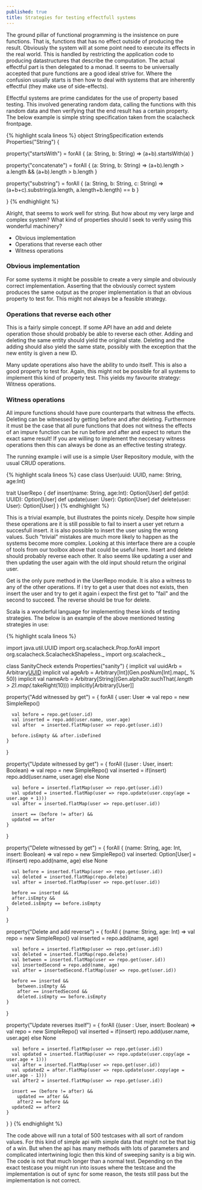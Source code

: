 ```yaml
---
published: true
title: Strategies for testing effectfull systems
---
```


The ground pillar of functional programming is the insistence on pure functions. That is, functions that has no effect outside of producing the result. Obviously the system will at some point need to execute its effects in the real world. This is handled by restricting the application code to producing datastructures that describe the computation. The actual effectful part is then delegated to a monad. It seems to be universally accepted that pure functions are a good ideal strive for. Where the confusion usually starts is then how to deal with systems that are inherently effectful (they make use of side-effects).

Effectful systems are prime candidates for the use of property based testing. This involved generating random data, calling the functions with this random data and then verifying that the end result has a certain property. The below example is simple string specification taken from the scalacheck frontpage.

{% highlight scala lineos %}
object StringSpecification extends Properties("String") {

  property("startsWith") = forAll { (a: String, b: String) =>
    (a+b).startsWith(a)
  }

  property("concatenate") = forAll { (a: String, b: String) =>
    (a+b).length > a.length && (a+b).length > b.length
  }

  property("substring") = forAll { (a: String, b: String, c: String) =>
    (a+b+c).substring(a.length, a.length+b.length) == b
  }

}
{% endhighlight %}

Alright, that seems to work well for string. But how about my very large and complex system? What kind of properties should I seek to verify using this wonderful machinery?

- Obvious implementation
- Operations that reverse each other
- Witness operations

### Obvious implementation
For some systems it might be possible to create a very simple and obviously correct implementation. Asserting that the obviously correct system produces the same output as the proper implementation is that an obvious property to test for. This might not always be a feasible strategy.

### Operations that reverse each other
This is a fairly simple concept. If some API have an add and delete operation those should probably be able to reverse each other. Adding and deleting the same entity should yield the original state. Deleting and the adding should also yield the same state, possibly with the exception that the new entity is given a new ID.

Many update operations also have the ability to undo itself. This is also a good property to test for. Again, this might not be possible for all systems to implement this kind of property test. This yields my favourite strategy: Witness operations.

### Witness operations
All impure functions should have pure counterparts that witness the effects. Deleting can be witnessed by getting before and after deleting. Furthermore it must be the case that all pure functions that does not witness the effects of an impure function can be run before and after and expect to return the exact same result! If you are willing to implement the neccesary witness operations then this can always be done as an effective testing strategy.

The running example i will use is a simple User Repository module, with the usual CRUD operations.

{% highlight scala lineos %}
case class User(uuid: UUID, name: String, age:Int)

trait UserRepo {
  def insert(name: String, age:Int): Option[User]
  def get(id: UUID): Option[User]
  def update(user: User): Option[User]
  def delete(user: User): Option[User]
}
{% endhighlight %}


This is a trivial example, but illustrates the points nicely. Despite how simple these operations are it is still possible to fail to insert a user yet return a succesfull insert. it is also possible to insert the user using the wrong values. Such "trivial" mistakes are much more likely to happen as the systems become more complex. Looking at this interface there are a couple of tools from our toolbox above that could be useful here. Insert and delete should probably reverse each other. It also seems like updating a user and then updating the user again with the old input should return the original user.

Get is the only pure method in the UserRepo module. It is also a witness to any of the other operations. If i try to get a user that does not exists, then insert the user and try to get it again i expect the first get to "fail" and the second to succeed. The reverse should be true for delete.

Scala is a wonderful language for implementing these kinds of testing strategies. The below is an example of the above mentioned testing strategies in use:

{% highlight scala lineos %}



import java.util.UUID
import org.scalacheck.Prop.forAll
import org.scalacheck.ScalacheckShapeless._
import org.scalacheck._

class SanityCheck extends Properties("sanity") {
  implicit val uuidArb = Arbitrary[UUID](Gen.uuid)
  implicit val ageArb = Arbitrary[Int](Gen.posNum[Int].map(_ % 50))
  implicit val nameArb = Arbitrary[String](Gen.alphaStr.suchThat(_.length > 2).map(_.takeRight(10)))
  implicitly[Arbitrary[User]]

  property("Add witnessed by get") = {
    forAll { user: User  =>
      val repo = new SimpleRepo()

      val before = repo.get(user.id)
      val inserted = repo.add(user.name, user.age)
      val after  = inserted.flatMap(user => repo.get(user.id))

      before.isEmpty && after.isDefined
    }
  }

  property("Update witnessed by get") = {
    forAll {(user : User, insert: Boolean) =>
      val repo = new SimpleRepo()
      val inserted = if(insert) repo.add(user.name, user.age) else None

      val before = inserted.flatMap(user => repo.get(user.id))
      val updated = inserted.flatMap(user => repo.update(user.copy(age = user.age + 1)))
      val after = inserted.flatMap(user => repo.get(user.id))

      insert == (before != after) &&
      updated == after
    }
  }

  property("Delete witnessed by get") = {
    forAll { (name: String, age: Int, insert: Boolean) =>
      val repo = new SimpleRepo()
      val inserted: Option[User] = if(insert) repo.add(name, age) else None

      val before = inserted.flatMap(user => repo.get(user.id))
      val deleted = inserted.flatMap(repo.delete)
      val after = inserted.flatMap(user => repo.get(user.id))

      before == inserted &&
      after.isEmpty &&
      deleted.isEmpty == before.isEmpty
    }
  }

  property("Delete and add reverse") = {
    forAll { (name: String, age: Int) =>
      val repo = new SimpleRepo()
      val inserted = repo.add(name, age)

      val before = inserted.flatMap(user => repo.get(user.id))
      val deleted = inserted.flatMap(repo.delete)
      val between = inserted.flatMap(user => repo.get(user.id))
      val insertedSecond = repo.add(name, age)
      val after = insertedSecond.flatMap(user => repo.get(user.id))

      before == inserted &&
        between.isEmpty &&
        after == insertedSecond &&
        deleted.isEmpty == before.isEmpty
    }
  }

  property("Update reverses itself") = {
    forAll {(user : User, insert: Boolean) =>
      val repo = new SimpleRepo()
      val inserted = if(insert) repo.add(user.name, user.age) else None

      val before = inserted.flatMap(user => repo.get(user.id))
      val updated = inserted.flatMap(user => repo.update(user.copy(age = user.age + 1)))
      val after = inserted.flatMap(user => repo.get(user.id))
      val updated2 = after.flatMap(user => repo.update(user.copy(age = user.age - 1)))
      val after2 = inserted.flatMap(user => repo.get(user.id))

      insert == (before != after) &&
        updated == after &&
        after2 == before &&
      updated2 == after2
    }
  }
}
{% endhighlight %}

The code above will run a total of 500 testcases with all sort of random values. For this kind of simple api with simple data that might not be that big of a win. But when the api has many methods with lots of parameters and complicated intertwining logic then this kind of sweeping sanity is a big win. The code is not that much longer than a normal test. Depending on the exact testcase you might run into issues where the testcase and the implementation is out of sync for some reason, the tests still pass but the implementation is not correct.

